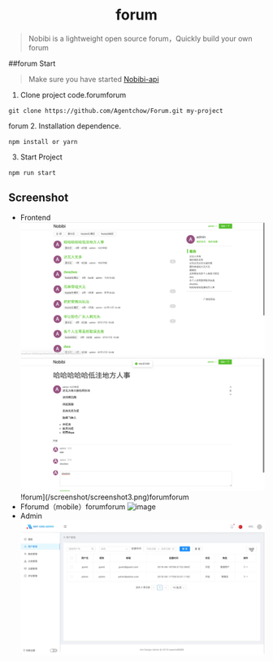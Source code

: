 <h1 align="center">forum</h1>

> Nobibi is a lightweight open source forum，Quickly build your own forum

##forum Start

> Make sure you have started [Nobibi-api](https://github.com/seawind8888/Nobibi-api)

1. Clone project code.forumforum

```
git clone https://github.com/Agentchow/Forum.git my-project
```
forum
2. Installation dependence.

```
npm install or yarn
```

3. Start Project

```
npm run start
```

## Screenshot

- Frontend
  ![image](/screenshot/screenshot1.png)
  ![image](/screenshot/screenshot2.png)
  !forum](/screenshot/screenshot3.png)forumforum
- Fforumd（mobile）forumforum
  ![image](/screenshot/mobile.jpg)
- Admin
  ![image](/screenshot/demo.gif)
